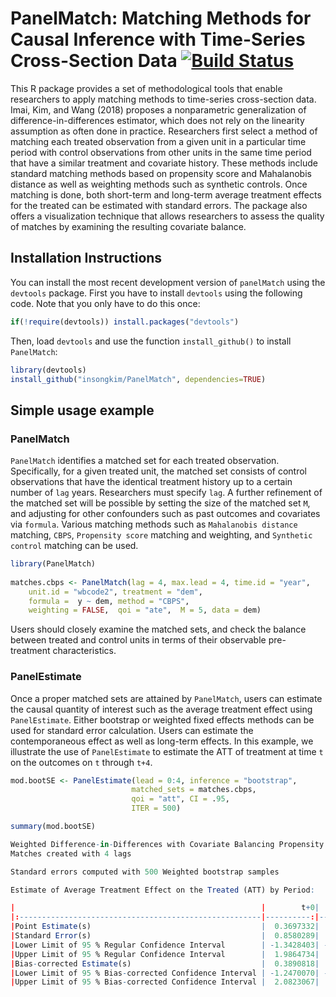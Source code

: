 # PanelMatch: Matching Methods for Causal Inference with Time-Series Cross-Section Data [![Build Status](https://travis-ci.org/insongkim/PanelMatch.svg?branch=master)](https://travis-ci.org/insongkim/PanelMatch)

This R package provides a set of methodological tools that enable
researchers to apply matching methods to time-series cross-section
data.  Imai, Kim, and Wang (2018) proposes a nonparametric
generalization of difference-in-differences estimator, which does not
rely on the linearity assumption as often done in
practice. Researchers first select a method of matching each treated
observation from a given unit in a particular time period with control
observations from other units in the same time period that have a
similar treatment and covariate history.  These methods include
standard matching methods based on propensity score and Mahalanobis
distance as well as weighting methods such as synthetic controls.
Once matching is done, both short-term and long-term average treatment
effects for the treated can be estimated with standard errors.  The
package also offers a visualization technique that allows researchers
to assess the quality of matches by examining the resulting covariate
balance.


Installation Instructions
-------------------------

<!-- `panelMatch` is available on CRAN and can be installed using: -->

<!-- ``` r -->
<!-- install.packages("panelMatch") -->
<!-- ``` -->

You can install the most recent development version of `panelMatch` using the `devtools` package. First you have to install `devtools` using the following code. Note that you only have to do this once:

``` r
if(!require(devtools)) install.packages("devtools")
```

Then, load `devtools` and use the function `install_github()` to install `PanelMatch`:

``` r
library(devtools)
install_github("insongkim/PanelMatch", dependencies=TRUE)
```


Simple usage example
-------------------------

### PanelMatch

`PanelMatch` identifies a matched set for each treated
 observation. Specifically, for a given treated unit, the matched set
 consists of control observations that have the identical treatment
 history up to a certain number of `lag` years. Researchers must
 specify `lag`. A further refinement of the matched set will be
 possible by setting the size of the matched set `M`, and adjusting
 for other confounders such as past outcomes and covariates via
 `formula`. Various matching methods such as `Mahalanobis distance`
 matching, `CBPS`, `Propensity score` matching and weighting, and
 `Synthetic control` matching can be used.

``` r
library(PanelMatch)
 
matches.cbps <- PanelMatch(lag = 4, max.lead = 4, time.id = "year",
	unit.id = "wbcode2", treatment = "dem",
	formula =  y ~ dem, method = "CBPS",
	weighting = FALSE,  qoi = "ate",  M = 5, data = dem)
```							

Users should closely examine the matched sets, and check the balance
between treated and control units in terms of their observable
pre-treatment characteristics.

### PanelEstimate

Once a proper matched sets are attained by `PanelMatch`, users can
estimate the causal quantity of interest such as the average
treatment effect using `PanelEstimate`. Either bootstrap or weighted
fixed effects methods can be used for standard error
calculation. Users can estimate the contemporaneous effect as well as
long-term effects. In this example, we illustrate the use of
`PanelEstimate` to estimate the ATT of treatment at time `t` on the
outcomes on `t` through `t+4`.

```r
mod.bootSE <- PanelEstimate(lead = 0:4, inference = "bootstrap",
                           matched_sets = matches.cbps,
                           qoi = "att", CI = .95,
                           ITER = 500)

summary(mod.bootSE)

Weighted Difference-in-Differences with Covariate Balancing Propensity Score
Matches created with 4 lags

Standard errors computed with 500 Weighted bootstrap samples

Estimate of Average Treatment Effect on the Treated (ATT) by Period:

|                                                       |        t+0|        t+1|        t+2|        t+3|        t+4|
|:------------------------------------------------------|----------:|----------:|----------:|----------:|----------:|
|Point Estimate(s)                                      |  0.3697332|  1.9657985|  3.0537125|  4.1564464|  4.1361189|
|Standard Error(s)                                      |  0.8580289|  1.3487225|  1.7604525|  2.1510657|  2.5481439|
|Lower Limit of 95 % Regular Confidence Interval        | -1.3428403| -0.6863441| -0.4301161|  0.0415114| -0.5597593|
|Upper Limit of 95 % Regular Confidence Interval        |  1.9864734|  4.5182535|  6.8135019|  8.6022466|  9.6319008|
|Bias-corrected Estimate(s)                             |  0.3890818|  1.9662642|  3.0584442|  4.1538121|  4.1586525|
|Lower Limit of 95 % Bias-corrected Confidence Interval | -1.2470070| -0.5866564| -0.7060769| -0.2893537| -1.3596630|
|Upper Limit of 95 % Bias-corrected Confidence Interval |  2.0823067|  4.6179412|  6.5375412|  8.2713815|  8.8319971|
```

